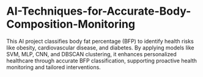 # AI-Techniques-for-Accurate-Body-Composition-Monitoring
This AI project classifies body fat percentage (BFP) to identify health risks like obesity, cardiovascular disease, and diabetes. By applying models like SVM, MLP, CNN, and DBSCAN clustering, it enhances personalized healthcare through accurate BFP classification, supporting proactive health monitoring and tailored interventions.
